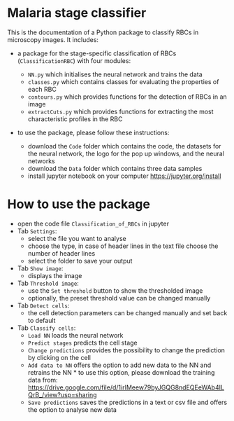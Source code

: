 # Malaria stage classifier

This is the documentation of a Python package to classify RBCs in microscopy images. It includes:

* a package for the stage-specific classification of RBCs (`ClassificationRBC`) with four modules:
    * `NN.py` which initialises the neural network and trains the data
    * `classes.py` which contains classes for evaluating the properties of each RBC
    * `contours.py` which provides functions for the detection of RBCs in an image
    * `extractCuts.py` which provides functions for extracting the most characteristic profiles in the RBC

* to use the package, please follow these instructions:
    * download the `Code` folder which contains the code, the datasets for the neural network, the logo for the pop up windows, and the neural networks
    * download the `Data` folder which contains three data samples
    * install jupyter notebook on your computer https://jupyter.org/install

# How to use the package

* open the code file `Classification_of_RBCs` in jupyter
* Tab `Settings`:
    * select the file you want to analyse
    * choose the type, in case of header lines in the text file choose the number of header lines
    * select the folder to save your output
* Tab `Show image`:
    * displays the image
* Tab `Threshold image`:
    * use the `Set threshold` button to show the thresholded image
    * optionally, the preset threshold value can be changed manually
* Tab `Detect cells`:
    * the cell detection parameters can be changed manually and set back to default
* Tab `Classify cells`:
    * `Load NN` loads the neural network
    * `Predict stages` predicts the cell stage
    * `Change predictions` provides the possibility to change the prediction by clicking on the cell
    * `Add data to NN` offers the option to add new data to the NN and retrains the NN
            * to use this option, please download the training data from: https://drive.google.com/file/d/1irIMeew79byJGQG8ndEQEeWAb4ILQrB_/view?usp=sharing
    * `Save predictions` saves the predictions in a text or csv file and offers the option to analyse new data
